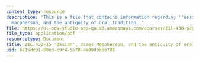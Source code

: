 ```yaml
---
content_type: resource
description: 'This is a file that contains information regarding ''ossian'', james
  macpherson, and the antiquity of oral tradition. '
file: https://ol-ocw-studio-app-qa.s3.amazonaws.com/courses/21l-430-popular-culture-and-narrative-use-and-abuse-of-the-fairy-tale-fall-2015/b215dc9160edc9f45678da09d9abe706_MIT21L_430F15_Ossian.pdf
file_type: application/pdf
resourcetype: Document
title: 21L.430F15 'Ossian', James Macpherson, and the antiquity of oral tradition
uid: b215dc91-60ed-c9f4-5678-da09d9abe706
---
```

